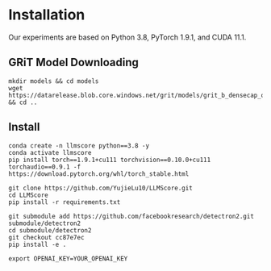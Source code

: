 # Installation
Our experiments are based on Python 3.8, PyTorch 1.9.1, and CUDA 11.1.
## GRiT Model Downloading
```
mkdir models && cd models
wget https://datarelease.blob.core.windows.net/grit/models/grit_b_densecap_objectdet.pth && cd ..
```

## Install
```
conda create -n llmscore python==3.8 -y
conda activate llmscore
pip install torch==1.9.1+cu111 torchvision==0.10.0+cu111 torchaudio==0.9.1 -f https://download.pytorch.org/whl/torch_stable.html

git clone https://github.com/YujieLu10/LLMScore.git
cd LLMScore
pip install -r requirements.txt

git submodule add https://github.com/facebookresearch/detectron2.git submodule/detectron2
cd submodule/detectron2
git checkout cc87e7ec
pip install -e .

export OPENAI_KEY=YOUR_OPENAI_KEY
```
